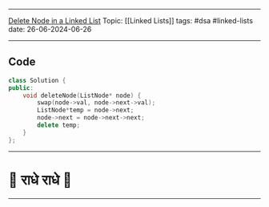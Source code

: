 
---
[Delete Node in a Linked List](https://leetcode.com/problems/delete-node-in-a-linked-list/)
Topic: [[Linked Lists]]
tags: #dsa #linked-lists 
date: 26-06-2024-06-26

---

## Code 

```cpp
class Solution {
public:
    void deleteNode(ListNode* node) {
        swap(node->val, node->next->val);
        ListNode*temp = node->next;
        node->next = node->next->next;
        delete temp;
    }
};
```

---
# 🦚 राधे राधे 🦚
---
